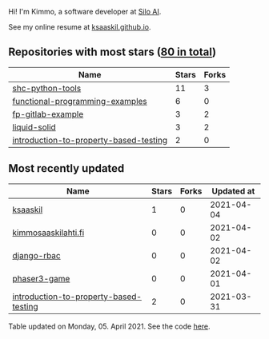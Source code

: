 Hi! I'm Kimmo, a software developer at [Silo AI](https://silo.ai/).

See my online resume at [ksaaskil.github.io](https://ksaaskil.github.io).

<!-- repositories starts -->

## Repositories with most stars ([80 in total](https://github.com/ksaaskil?tab=repositories))
| Name        | Stars           | Forks  |
| ------------- |-------------| -----|
|[shc-python-tools](https://github.com/ksaaskil/shc-python-tools)|11|3
|[functional-programming-examples](https://github.com/ksaaskil/functional-programming-examples)|6|0
|[fp-gitlab-example](https://github.com/ksaaskil/fp-gitlab-example)|3|2
|[liquid-solid](https://github.com/ksaaskil/liquid-solid)|3|2
|[introduction-to-property-based-testing](https://github.com/ksaaskil/introduction-to-property-based-testing)|2|0

<!-- repositories ends -->
<!-- recent_repositories starts -->

## Most recently updated
| Name        | Stars           | Forks  | Updated at
| ------------- |-------------| -----|-----|
|[ksaaskil](https://github.com/ksaaskil/ksaaskil)|1|0|2021-04-04
|[kimmosaaskilahti.fi](https://github.com/ksaaskil/kimmosaaskilahti.fi)|0|0|2021-04-02
|[django-rbac](https://github.com/ksaaskil/django-rbac)|0|0|2021-04-02
|[phaser3-game](https://github.com/ksaaskil/phaser3-game)|0|0|2021-04-01
|[introduction-to-property-based-testing](https://github.com/ksaaskil/introduction-to-property-based-testing)|2|0|2021-03-31

<!-- recent_repositories ends -->
<!-- updated_at starts -->
Table updated on Monday, 05. April 2021. See the code [here](https://github.com/ksaaskil/ksaaskil).
<!-- updated_at ends -->
